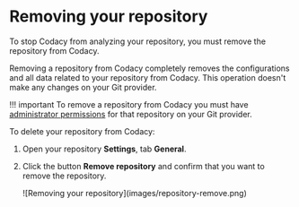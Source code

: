 # Removing your repository

To stop Codacy from analyzing your repository, you must remove the repository from Codacy.

Removing a repository from Codacy completely removes the configurations and all data related to your repository from Codacy. This operation doesn't make any changes on your Git provider.

!!! important
    To remove a repository from Codacy you must have [administrator permissions](../organizations/roles-and-permissions-for-organizations.md) for that repository on your Git provider.

To delete your repository from Codacy:

1.  Open your repository **Settings**, tab **General**.

1.  Click the button **Remove repository** and confirm that you want to remove the repository.

    <!--TODO Update for IO-201-->![Removing your repository](images/repository-remove.png)
